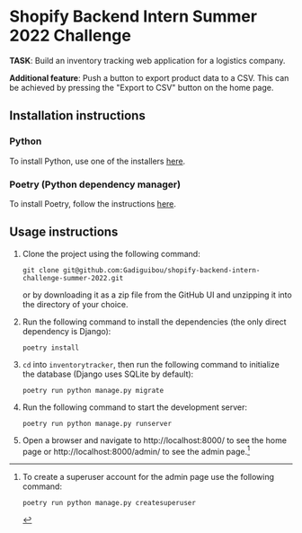 # Shopify Backend Intern Summer 2022 Challenge

**TASK**: Build an inventory tracking web application for a logistics company.

**Additional feature**: Push a button to export product data to a CSV. This can be achieved by pressing the "Export to CSV" button on the home page.

## Installation instructions

### Python

To install Python, use one of the installers [here](https://www.python.org/downloads/release/python-3101/).

### Poetry (Python dependency manager)

To install Poetry, follow the instructions [here](https://python-poetry.org/docs/#installation).

## Usage instructions

1. Clone the project using the following command:

    ```
    git clone git@github.com:Gadiguibou/shopify-backend-intern-challenge-summer-2022.git
    ```

    or by downloading it as a zip file from the GitHub UI and unzipping it into the directory of your choice.

2. Run the following command to install the dependencies (the only direct dependency is Django):

    ```
    poetry install
    ```
    
3. `cd` into `inventorytracker`, then run the following command to initialize the database (Django uses SQLite by default):

    ```
    poetry run python manage.py migrate
    ```

4. Run the following command to start the development server:

    ```
    poetry run python manage.py runserver
    ```

5. Open a browser and navigate to http://localhost:8000/ to see the home page or http://localhost:8000/admin/ to see the admin page.[^1]

[^1]: To create a superuser account for the admin page use the following command:

    ```
    poetry run python manage.py createsuperuser
    ```
